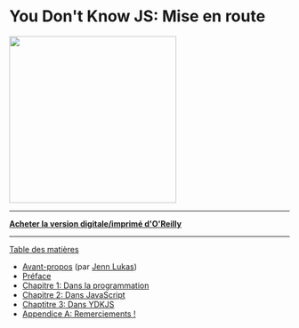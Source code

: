 # You Don't Know JS: Mise en route

<img src="cover.jpg" width="300">

-----

**[Acheter la version digitale/imprimé d'O'Reilly](http://shop.oreilly.com/product/0636920039303.do)**

-----

[Table des matières](toc.md)

* [Avant-propos](foreword.md) (par [Jenn Lukas](http://jennlukas.com))
* [Préface](../preface.md)
* [Chapitre 1: Dans la programmation](ch1.md)
* [Chapitre 2: Dans JavaScript](ch2.md)
* [Chaptitre 3: Dans YDKJS](ch3.md)
* [Appendice A: Remerciements !](apA.md)
